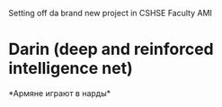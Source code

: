 Setting off da brand new project in CSHSE Faculty AMI
# Darin (deep and reinforced intelligence net)

\*Армяне играют в нарды\*
[](https://github.com/birshert/Pictures/raw/master/Pictures/070801.jpg)
